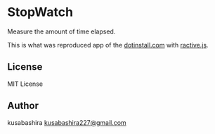 StopWatch
=========

Measure the amount of time elapsed.

This is what was reproduced app
of the [dotinstall.com](http://dotinstall.com/lessons/stop_watch_js_v3)
with [ractive.js](http://www.ractivejs.org/).

License
-------

MIT License

Author
------

kusabashira <kusabashira227@gmail.com>

